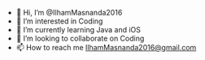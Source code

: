 - 👋 Hi, I’m @IlhamMasnanda2016
- 👀 I’m interested in Coding
- 🌱 I’m currently learning Java and iOS
- 💞️ I’m looking to collaborate on Coding
- 📫 How to reach me IlhamMasnanda2016@gmail.com

<!---
IlhamMasnanda2016/IlhamMasnanda2016 is a ✨ special ✨ repository because its `README.md` (this file) appears on your GitHub profile.
You can click the Preview link to take a look at your changes.
--->
